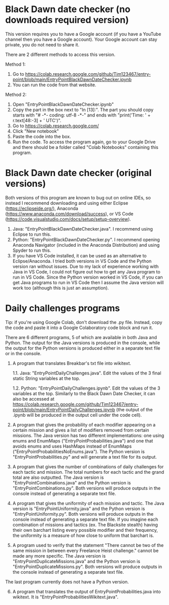 # Black Dawn date checker (no downloads required version)
This version requires you to have a Google account (if you have a YouTube channel then you have a Google account). Your Google account can stay private, you do not need to share it.

There are 2 different methods to access this version.

Method 1:
1) Go to https://colab.research.google.com/github/Tim123467/entry-point/blob/main/EntryPointBlackDawnDateChecker.ipynb
2) You can run the code from that website.

Method 2:
1) Open "EntryPointBlackDawnDateChecker.ipynb"
2) Copy the part in the box next to "In [13]:". The part you should copy starts with "# -\*- coding: utf-8 -\*-" and ends with "print('Time: ' + r.text[48:-3] + ' UTC')".
3) Go to https://colab.research.google.com/
4) Click "New notebook"
5) Paste the code into the box.
6) Run the code. To access the program again, go to your Google Drive and there should be a folder called "Colab Notebooks" containing this program.

# Black Dawn date checker (original versions)
Both versions of this program are known to bug out on online IDEs, so instead I recommend downloading and using either Eclipse (https://eclipseide.org/), Anaconda (https://www.anaconda.com/download/success), or VS Code (https://code.visualstudio.com/docs/setup/setup-overview).

1) Java: "EntryPointBlackDawnDateChecker.java". I recommend using Eclipse to run this.
2) Python: "EntryPointBlackDawnDateChecker.py". I recommend opening Anaconda Navigator (included in the Anaconda Distribution) and using Spyder to run this.
3) If you have VS Code installed, it can be used as an alternative to Eclipse/Anaconda. I tried both versions in VS Code and the Python version ran without issues. Due to my lack of experience working with Java in VS Code, I could not figure out how to get any Java program to run in VS Code. Since the Python version worked in VS Code, if you can get Java programs to run in VS Code then I assume the Java version will work too (although this is just an assumption).

# Daily challenges programs
Tip: if you're using Google Colab, don't download the .py file. Instead, copy the code and paste it into a Google Colaboratory code block and run it.

There are 6 different programs, 5 of which are available in both Java and Python. The output for the Java versions is produced in the console, while the output for the Python versions is produced either in a separate text file or in the console.
1) A program that translates Breakbar's txt file into wikitext.

    1.1. Java: "EntryPointDailyChallenges.java". Edit the values of the 3 final static String variables at the top.

    1.2. Python: "EntryPointDailyChallenges.ipynb". Edit the values of the 3 variables at the top. Similarly to the Black Dawn Date Checker, it can also be accessed at https://colab.research.google.com/github/Tim123467/entry-point/blob/main/EntryPointDailyChallenges.ipynb (the output of the .ipynb will be produced in the output cell under the code cell).

2) A program that gives the probability of each modifier appearing on a certain mission and gives a list of modifiers removed from certain missions. The Java version has two different implementations: one using enums and EnumMaps ("EntryPointProbabilities.java") and one that avoids enums and uses HashMaps instead of EnumMaps ("EntryPointProbabilitiesNoEnums.java"). The Python version is "EntryPointProbabilities.py" and will generate a text file for its output.
3) A program that gives the number of combinations of daily challenges for each tactic and mission. The total numbers for each tactic and the grand total are also outputted. The Java version is "EntryPointCombinations.java" and the Python version is "EntryPointCombinations.py". Both versions will produce outputs in the console instead of generating a separate text file.
4) A program that gives the uniformity of each mission and tactic. The Java version is "EntryPointUniformity.java" and the Python version is "EntryPointUniformity.py". Both versions will produce outputs in the console instead of generating a separate text file. If you imagine each combination of missions and tactics (ex. The Blacksite stealth) having their own barchart listing every possible modifier and their frequency, the uniformity is a measure of how close to uniform that barchart is.
5) A program used to verify that the statement "There cannot be two of the same mission in between every Freelance Heist challenge." cannot be made any more specific. The Java version is "EntryPointDuplicateMissions.java" and the Python version is "EntryPointDuplicateMissions.py". Both versions will produce outputs in the console instead of generating a separate text file.

The last program currently does not have a Python version.

6) A program that translates the output of EntryPointProbabilities.java into wikitext. It is "EntryPointProbabilitiesWikitext.java".
